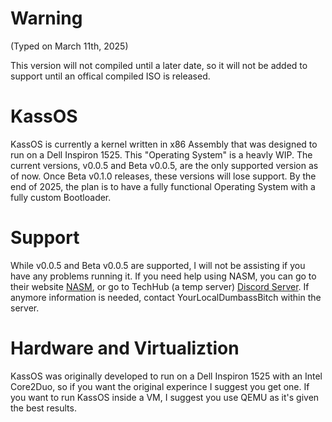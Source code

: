 # Warning
(Typed on March 11th, 2025)

This version will not compiled until a later date, so it will not be added to support until an offical compiled ISO is released.

# KassOS

KassOS is currently a kernel written in x86 Assembly that was designed to run on a Dell Inspiron 1525. This "Operating System" is a heavly WIP. The current versions, v0.0.5 and Beta v0.0.5, are the only supported version as of now. Once Beta v0.1.0 releases, these versions will lose support. By the end of 2025, the plan is to have a fully functional Operating System with a fully custom Bootloader. 

# Support

While v0.0.5 and Beta v0.0.5 are supported, I will not be assisting if you have any problems running it. If you need help using NASM, you can go to their website [NASM](https://www.nasm.us), or go to TechHub (a temp server) [Discord Server](https://discord.gg/XP7JxVBHA2). If anymore information is needed, contact YourLocalDumbassBitch within the server.

# Hardware and Virtualiztion 

KassOS was originally developed to run on a Dell Inspiron 1525 with an Intel Core2Duo, so if you want the original experince I suggest you get one. If you want to run KassOS inside a VM, I suggest you use QEMU as it's given the best results. 